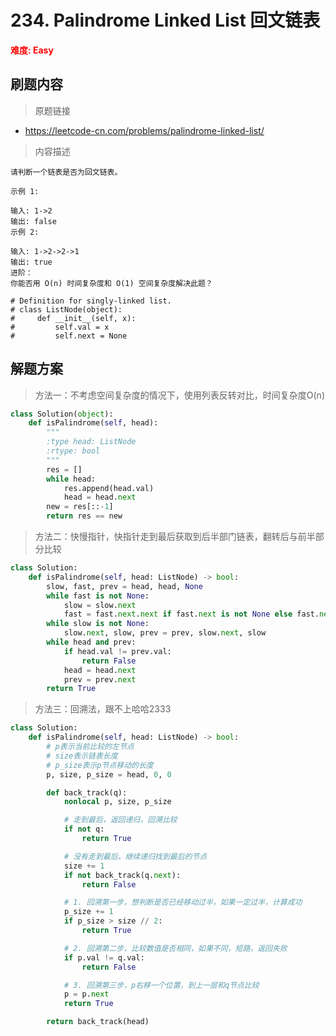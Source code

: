 # 234. Palindrome Linked List 回文链表

**<font color=red>难度: Easy</font>**

## 刷题内容

> 原题链接

* https://leetcode-cn.com/problems/palindrome-linked-list/

> 内容描述

```
请判断一个链表是否为回文链表。

示例 1:

输入: 1->2
输出: false
示例 2:

输入: 1->2->2->1
输出: true
进阶：
你能否用 O(n) 时间复杂度和 O(1) 空间复杂度解决此题？

# Definition for singly-linked list.
# class ListNode(object):
#     def __init__(self, x):
#         self.val = x
#         self.next = None
```

## 解题方案

> 方法一：不考虑空间复杂度的情况下，使用列表反转对比，时间复杂度O(n)
>

```python
class Solution(object):
    def isPalindrome(self, head):
        """
        :type head: ListNode
        :rtype: bool
        """
        res = []
        while head:
            res.append(head.val)
            head = head.next
        new = res[::-1]
        return res == new
```



> 方法二：快慢指针，快指针走到最后获取到后半部门链表，翻转后与前半部分比较
>

```python
class Solution:
    def isPalindrome(self, head: ListNode) -> bool:
        slow, fast, prev = head, head, None
        while fast is not None:
            slow = slow.next
            fast = fast.next.next if fast.next is not None else fast.next
        while slow is not None:
            slow.next, slow, prev = prev, slow.next, slow
        while head and prev:
            if head.val != prev.val:
                return False
            head = head.next
            prev = prev.next
        return True
```



> 方法三：回溯法，跟不上哈哈2333

```python
class Solution:
    def isPalindrome(self, head: ListNode) -> bool:
        # p表示当前比较的左节点
        # size表示链表长度
        # p_size表示p节点移动的长度
        p, size, p_size = head, 0, 0

        def back_track(q):
            nonlocal p, size, p_size

            # 走到最后，返回递归，回溯比较
            if not q:
                return True

            # 没有走到最后，继续递归找到最后的节点
            size += 1
            if not back_track(q.next):
                return False

            # 1. 回溯第一步，想判断是否已经移动过半，如果一定过半，计算成功
            p_size += 1
            if p_size > size // 2:
                return True

            # 2. 回溯第二步，比较数值是否相同，如果不同，短路，返回失败
            if p.val != q.val:
                return False

            # 3. 回溯第三步，p右移一个位置，到上一层和q节点比较
            p = p.next
            return True

        return back_track(head)
```

